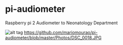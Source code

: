 # pi-audiometer
Raspberry pi 2 Audiometer to Neonatology Department 


![alt tag](https://raw.github.com/mariomourao/pi-audiometer/blob/master/Photos/DSC_0018.JPG)
https://github.com/mariomourao/pi-audiometer/blob/master/Photos/DSC_0018.JPG
